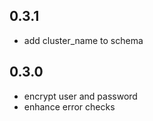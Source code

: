## 0.3.1

- add cluster_name to schema

## 0.3.0

- encrypt user and password
- enhance error checks
